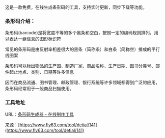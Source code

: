 这是一款免费，在线生成条形码的工具，支持实时更新，同步下载等功能。

### 条形码介绍：
条形码(barcode)是将宽度不等的多个黑条和空白，按照一定的编码规则排列，用以表达一组信息的图形标识符

常见的条形码是由反射率相差很大的黑条（简称条）和白条（简称空）排成的平行线图案

条形码可以标出物品的生产国、制造厂家、商品名称、生产日期、图书分类号、邮件起止地点、类别、日期等许多信息

因而在商品流通、图书管理、邮政管理、银行系统等许多领域都得到广泛的应用，条形码经常用于一般商品扫描使用。

### 工具地址
URL：[条形码生成器 - 在线制作工具](https://www.fly63.com/php/barcode/)

来源：[https://www.fly63.com/tool/detial/141](https://www.fly63.com/tool/detial/141)
